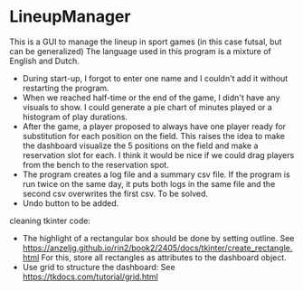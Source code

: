 # LineupManager
This is a GUI to manage the lineup in sport games (in this case futsal, but can be generalized)
The language used in this program is a mixture of English and Dutch.

- During start-up, I forgot to enter one name and I couldn't add it without restarting the program.
- When we reached half-time or the end of the game, I didn't have any visuals to show. I could generate a pie chart of minutes played or a histogram of play durations.
- After the game, a player proposed to always have one player ready for substitution for each position on the field. This raises the idea to make the dashboard visualize the 5 positions on the field and make a reservation slot for each. I think it would be nice if we could drag players from the bench to the reservation spot.
- The program creates a log file and a summary csv file. If the program is run twice on the same day, it puts both logs in the same file and the second csv overwrites the first csv. To be solved.
- Undo button to be added.

cleaning tkinter code:
- The highlight of a rectangular box should be done by setting outline. 
    See https://anzeljg.github.io/rin2/book2/2405/docs/tkinter/create_rectangle.html
    For this, store all rectangles as attributes to the dashboard object.
- Use grid to structure the dashboard:
    See https://tkdocs.com/tutorial/grid.html